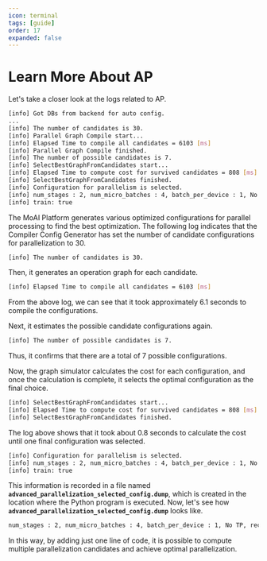 ```yaml
---
icon: terminal
tags: [guide]
order: 17
expanded: false
---
```


# Learn More About AP

Let's take a closer look at the logs related to AP.

```bash
[info] Got DBs from backend for auto config.
...
[info] The number of candidates is 30.
[info] Parallel Graph Compile start...
[info] Elapsed Time to compile all candidates = 6103 [ms]
[info] Parallel Graph Compile finished.
[info] The number of possible candidates is 7.
[info] SelectBestGraphFromCandidates start...
[info] Elapsed Time to compute cost for survived candidates = 808 [ms]
[info] SelectBestGraphFromCandidates finished.
[info] Configuration for parallelism is selected.
[info] num_stages : 2, num_micro_batches : 4, batch_per_device : 1, No TP, recomputation : 0, distribute_param : true, distribute_low_prec_param : false
[info] train: true
```

The MoAI Platform generates various optimized configurations for parallel processing to find the best optimization. The following log indicates that the Compiler Config Generator has set the number of candidate configurations for parallelization to 30.

```bash
[info] The number of candidates is 30.
```

Then, it generates an operation graph for each candidate.

```bash
[info] Elapsed Time to compile all candidates = 6103 [ms]
```

From the above log, we can see that it took approximately 6.1 seconds to compile the configurations.

Next, it estimates the possible candidate configurations again.

```bash
[info] The number of possible candidates is 7.
```

Thus, it confirms that there are a total of 7 possible configurations.

Now, the graph simulator calculates the cost for each configuration, and once the calculation is complete, it selects the optimal configuration as the final choice.

```bash
[info] SelectBestGraphFromCandidates start...
[info] Elapsed Time to compute cost for survived candidates = 808 [ms]
[info] SelectBestGraphFromCandidates finished.
```

The log above shows that it took about 0.8 seconds to calculate the cost until one final configuration was selected.

```bash
[info] Configuration for parallelism is selected.
[info] num_stages : 2, num_micro_batches : 4, batch_per_device : 1, No TP, recomputation : 0, distribute_param : true, distribute_low_prec_param : false
[info] train: true
```

This information is recorded in a file named **`advanced_parallelization_selected_config.dump`**, which is created in the location where the Python program is executed. Now, let's see how **`advanced_parallelization_selected_config.dump`** looks like.

```bash
num_stages : 2, num_micro_batches : 4, batch_per_device : 1, No TP, recomputation : 0, distribute_param : true, distribute_low_prec_param : false
```

In this way, by adding just one line of code, it is possible to compute multiple parallelization candidates and achieve optimal parallelization.
